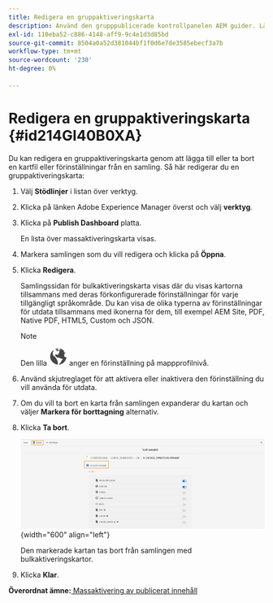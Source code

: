 ```yaml
---
title: Redigera en gruppaktiveringskarta
description: Använd den grupppublicerade kontrollpanelen AEM guider. Lär dig hur du redigerar en gruppaktiveringskarta genom att lägga till eller ta bort kartfiler.
exl-id: 110eba52-c886-4148-aff9-9c4e1d3d85bd
source-git-commit: 8504a0a52d381044bf1f0d6e7de3585ebecf3a7b
workflow-type: tm+mt
source-wordcount: '230'
ht-degree: 0%

---
```


# Redigera en gruppaktiveringskarta {#id214GI40B0XA}

Du kan redigera en gruppaktiveringskarta genom att lägga till eller ta bort en kartfil eller förinställningar från en samling. Så här redigerar du en gruppaktiveringskarta:

1. Välj **Stödlinjer** i listan över verktyg.

1. Klicka på länken Adobe Experience Manager överst och välj **verktyg**.

1. Klicka på **Publish Dashboard** platta.

   En lista över massaktiveringskarta visas.

1. Markera samlingen som du vill redigera och klicka på **Öppna**.

1. Klicka **Redigera**.

   Samlingssidan för bulkaktiveringskarta visas där du visas kartorna tillsammans med deras förkonfigurerade förinställningar för varje tillgängligt språkområde.
Du kan visa de olika typerna av förinställningar för utdata tillsammans med ikonerna för dem, till exempel AEM Site, PDF, Native PDF, HTML5, Custom och JSON.

   >[!NOTE]
   >
   > Den lilla ![](images/global-preset-icon.svg) anger en förinställning på mappprofilnivå.


1. Använd skjutreglaget för att aktivera eller inaktivera den förinställning du vill använda för utdata.

1. Om du vill ta bort en karta från samlingen expanderar du kartan och väljer **Markera för borttagning** alternativ.

1. Klicka **Ta bort**.

   ![](images/bulk-activation-delete-map.png){width="600" align="left"}

   Den markerade kartan tas bort från samlingen med bulkaktiveringskartor.

1. Klicka **Klar**.


**Överordnat ämne:**[ Massaktivering av publicerat innehåll](conf-bulk-activation.md)
